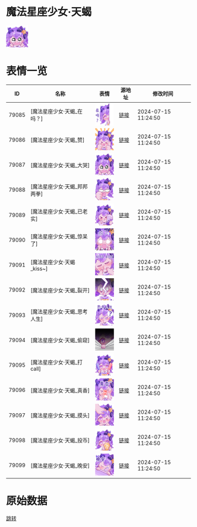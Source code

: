 # 魔法星座少女·天蝎

<img src="./cover.png" height="60" alt="cover" />

# 表情一览

|ID|名称|表情|源地址|修改时间|
|----|----|----|----|----|
|79085|[魔法星座少女·天蝎_在吗？]|<img src="./pic/079085_%5B魔法星座少女·天蝎_在吗？%5D.png" height="60" alt="在吗？"/>|[链接](https://i0.hdslb.com/bfs/garb/620435b3912a0e8af1063307d71ab9a75b41f3cd.png)|2024-07-15 11:24:50|
|79086|[魔法星座少女·天蝎_赞]|<img src="./pic/079086_%5B魔法星座少女·天蝎_赞%5D.png" height="60" alt="赞"/>|[链接](https://i0.hdslb.com/bfs/garb/348f03f7379193b4ccd1d62e47c415fe8eec6846.png)|2024-07-15 11:24:50|
|79087|[魔法星座少女·天蝎_大哭]|<img src="./pic/079087_%5B魔法星座少女·天蝎_大哭%5D.png" height="60" alt="大哭"/>|[链接](https://i0.hdslb.com/bfs/garb/cde0fb78e35203cb29d165e2dd31734114371af4.png)|2024-07-15 11:24:50|
|79088|[魔法星座少女·天蝎_邦邦两拳]|<img src="./pic/079088_%5B魔法星座少女·天蝎_邦邦两拳%5D.png" height="60" alt="邦邦两拳"/>|[链接](https://i0.hdslb.com/bfs/garb/103bb94acb7e506f1ebe6f07d7758f6ce2f7a753.png)|2024-07-15 11:24:50|
|79089|[魔法星座少女·天蝎_已老实]|<img src="./pic/079089_%5B魔法星座少女·天蝎_已老实%5D.png" height="60" alt="已老实"/>|[链接](https://i0.hdslb.com/bfs/garb/6de45e1c21066640e1b7a940eb3efdc33320cf6b.png)|2024-07-15 11:24:50|
|79090|[魔法星座少女·天蝎_惊呆了]|<img src="./pic/079090_%5B魔法星座少女·天蝎_惊呆了%5D.png" height="60" alt="惊呆了"/>|[链接](https://i0.hdslb.com/bfs/garb/634080df5f383f7e387b050fcc81f5a1389a9a34.png)|2024-07-15 11:24:50|
|79091|[魔法星座少女·天蝎_kiss~]|<img src="./pic/079091_%5B魔法星座少女·天蝎_kiss~%5D.png" height="60" alt="kiss~"/>|[链接](https://i0.hdslb.com/bfs/garb/eaa86c0de228005acbbaa78d1a502d46166eb9ff.png)|2024-07-15 11:24:50|
|79092|[魔法星座少女·天蝎_裂开]|<img src="./pic/079092_%5B魔法星座少女·天蝎_裂开%5D.png" height="60" alt="裂开"/>|[链接](https://i0.hdslb.com/bfs/garb/79a24d9f942784fcf923bd57fe062f8370f81942.png)|2024-07-15 11:24:50|
|79093|[魔法星座少女·天蝎_思考人生]|<img src="./pic/079093_%5B魔法星座少女·天蝎_思考人生%5D.png" height="60" alt="思考人生"/>|[链接](https://i0.hdslb.com/bfs/garb/22dca54f695ef27a608a8a67251fd9274299b8cc.png)|2024-07-15 11:24:50|
|79094|[魔法星座少女·天蝎_偷窥]|<img src="./pic/079094_%5B魔法星座少女·天蝎_偷窥%5D.png" height="60" alt="偷窥"/>|[链接](https://i0.hdslb.com/bfs/garb/1cdd92ad911c5f250e6e424c35b20f5411f70782.png)|2024-07-15 11:24:50|
|79095|[魔法星座少女·天蝎_打call]|<img src="./pic/079095_%5B魔法星座少女·天蝎_打call%5D.png" height="60" alt="打call"/>|[链接](https://i0.hdslb.com/bfs/garb/3c97a93a19162365056478a0e86cd6b6d7daadca.png)|2024-07-15 11:24:50|
|79096|[魔法星座少女·天蝎_真香]|<img src="./pic/079096_%5B魔法星座少女·天蝎_真香%5D.png" height="60" alt="真香"/>|[链接](https://i0.hdslb.com/bfs/garb/f82472a35e82c2d831dd57fc06e55ae181feccbc.png)|2024-07-15 11:24:50|
|79097|[魔法星座少女·天蝎_摸头]|<img src="./pic/079097_%5B魔法星座少女·天蝎_摸头%5D.png" height="60" alt="摸头"/>|[链接](https://i0.hdslb.com/bfs/garb/98baab060417254db57e508dd32704dc7cc4fd56.png)|2024-07-15 11:24:50|
|79098|[魔法星座少女·天蝎_投币]|<img src="./pic/079098_%5B魔法星座少女·天蝎_投币%5D.png" height="60" alt="投币"/>|[链接](https://i0.hdslb.com/bfs/garb/a7da4ce7f6166c68e0ad7a2ee215892f66cb05ed.png)|2024-07-15 11:24:50|
|79099|[魔法星座少女·天蝎_晚安]|<img src="./pic/079099_%5B魔法星座少女·天蝎_晚安%5D.png" height="60" alt="晚安"/>|[链接](https://i0.hdslb.com/bfs/garb/ee68ae50fa03904b20055234437fb781a47ee780.png)|2024-07-15 11:24:50|

# 原始数据

[跳转](./raw.json)

